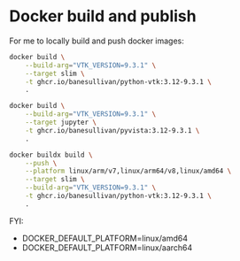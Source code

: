 # Docker build and publish

For me to locally build and push docker images:

```bash
docker build \
    --build-arg="VTK_VERSION=9.3.1" \
    --target slim \
    -t ghcr.io/banesullivan/python-vtk:3.12-9.3.1 \
    .

docker build \
    --build-arg="VTK_VERSION=9.3.1" \
    --target jupyter \
    -t ghcr.io/banesullivan/pyvista:3.12-9.3.1 \
    .

docker buildx build \
    --push \
    --platform linux/arm/v7,linux/arm64/v8,linux/amd64 \
    --target slim \
    --build-arg="VTK_VERSION=9.3.1" \
    -t ghcr.io/banesullivan/python-vtk:3.12-9.3.1 \
    .
```

FYI:

- DOCKER_DEFAULT_PLATFORM=linux/amd64
- DOCKER_DEFAULT_PLATFORM=linux/aarch64
